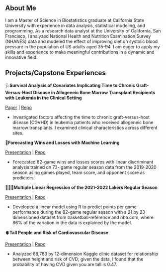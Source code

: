 ## About Me

I am a Master of Science in Biostatistics graduate at California State University with experience in data analysis, statistical modeling, and programming. As a 
research data analyst at the University of California, San Francisco, I analyzed National Health and Nutrition 
Examination Survey (NHANES) data and modeled the effect of improving diet on systolic blood pressure in the population 
of US adults aged 35-94. I am eager to apply my skills and experience to make meaningful contributions in a dynamic and innovative field.






## Projects/Capstone Experiences 

🩺**Survival Analysis of Covariates Implicating Time to Chronic Graft-Versus-Host Disease 
in Allogeneic Bone Marrow Transplant Recipients with 
Leukemia in the Clinical Setting**

[Paper](hereisthelink) | [Repo](hereisthelink.com)

- Investigated factors affecting the time to chronic graft-versus-host disease (CGVHD) in leukemia patients who received
allogeneic bone marrow transplants. I examined clinical characteristics across different sites.


🏀**Forecasting Wins and Losses with Machine Learning**

[Presentation](hereisthelink.com) | [Repo](hereisthelink.com)
 
- Forecasted 82-game wins and losses scores with linear discriminant analysis trained on 73- game regular season data from
the 2019-2020 season using games played, team score, and opponent score as predictors.


⛹🏿‍♀️**Multiple Linear Regression of the 2021-2022 Lakers Regular Season**

[Presentation](hereisthelink.com) | [Repo](hereisthelink.com)
 
- Developed a linear model using R to predict points per game performance during the 82-game regular season 
with a 21 by 23 dimensioned dataset from basketball-reference and nba.com, where 86% of the variation in the 
data is explained by the model.


🫀**Tall People and Risk of Cardiovascular Disease**

[Presentation](hereisthelink.com) | [Repo](hereisthelink.com)

- Analyzed 68,783 by 12-dimension Kaggle clinic dataset for relationship between height and risk of CVD; given 
the data, I found that the probability of having CVD given you are tall is 0.47.
